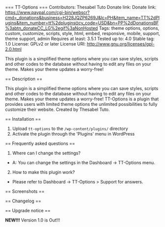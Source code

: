 === TT-Options ===
Contributors: Thesabel Tuto
Donate link: Donate link: https://www.paypal.com/cgi-bin/webscr?cmd=_donations&business=H228JQZP6269J&lc=PH&item_name=TT%2dPlugins&item_number=tt%2dplugins¤cy_code=USD&bn=PP%2dDonationsBF%3abtn_donateCC_LG%2egif%3aNonHosted
Tags: theme options, options, custom, customize, scripts, style, html, embed, responsive, mobile, support, theme support, admin
Requires at least: 3.5.1
Tested up to: 4.0
Stable tag: 1.0
License: GPLv2 or later
License URI: http://www.gnu.org/licenses/gpl-2.0.html

This plugin is a simplified theme options where you can save styles, scripts and other codes to the database without having to edit any files on your theme. Makes your theme updates a worry-free!

== Description ==

This plugin is a simplified theme options where you can save styles, scripts and other codes to the database without having to edit any files on your theme. Makes your theme updates a worry-free! TT-Options is a plugin that provides users with limited theme options the unlimited possibilities to fully customize their website. Created by Thesabel Tuto.

== Installation ==

1. Upload `tt-options` to the `/wp-content/plugins/` directory
2. Activate the plugin through the 'Plugins' menu in WordPress

== Frequently asked questions ==

1. Where can I change the settings?
* A: You can change the settings in the Dashboard -> TT-Options menu.

2. How to make this plugin work?
* Please refer to Dashboard -> TT-Options > Support for answers.

== Screenshots ==



== Changelog ==



== Upgrade notice ==

**NEW!!!** Version 1.0 is Out!!!
